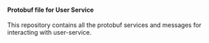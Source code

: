 #### Protobuf file for User Service
This repository contains all the protobuf services
and messages for interacting with user-service.